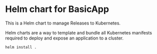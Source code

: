 # Helm chart for BasicApp

This is a Helm chart to manage Releases to Kubernetes.

Helm charts are a way to template and bundle all Kubernetes manifests required to deploy and expose an application to a cluster.

```bash
helm install .
```
